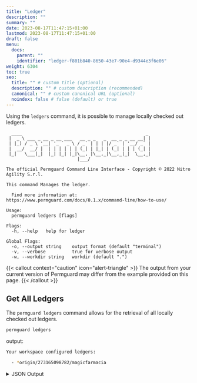 ```yaml
---
title: "Ledger"
description: ""
summary: ""
date: 2023-08-17T11:47:15+01:00
lastmod: 2023-08-17T11:47:15+01:00
draft: false
menu:
  docs:
    parent: ""
    identifier: "ledger-f801b840-8650-43e7-90e4-d9344e3f6e06"
weight: 6304
toc: true
seo:
  title: "" # custom title (optional)
  description: "" # custom description (recommended)
  canonical: "" # custom canonical URL (optional)
  noindex: false # false (default) or true
---
```


Using the `ledgers` command, it is possible to manage locally checked out ledgers.

```text
  ____                                               _
 |  _ \ ___ _ __ _ __ ___   __ _ _   _  __ _ _ __ __| |
 | |_) / _ \ '__| '_ ` _ \ / _` | | | |/ _` | '__/ _` |
 |  __/  __/ |  | | | | | | (_| | |_| | (_| | | | (_| |
 |_|   \___|_|  |_| |_| |_|\__, |\__,_|\__,_|_|  \__,_|
                           |___/

The official Permguard Command Line Interface - Copyright © 2022 Nitro Agility S.r.l.

This command Manages the ledger.

  Find more information at: https://www.permguard.com/docs/0.1.x/command-line/how-to-use/

Usage:
  permguard ledgers [flags]

Flags:
  -h, --help   help for ledger

Global Flags:
  -o, --output string    output format (default "terminal")
  -v, --verbose          true for verbose output
  -w, --workdir string   workdir (default ".")
```

{{< callout context="caution" icon="alert-triangle" >}}
The output from your current version of Permguard may differ from the example provided on this page.
{{< /callout >}}

## Get All Ledgers

The `permguard ledgers` command allows for the retrieval of all locally checked out ledgers.

```bash
permguard ledgers
```

output:

```bash
Your workspace configured ledgers:

  - *origin/273165098782/magicfarmacia

```

<details>
  <summary>
    JSON Output
  </summary>

```bash
permguard ledgers --output json
```

output:

```json
{
  "ledgers": [
    {
      "is_head": true,
      "ref": "refs/remotes/origin/273165098782/fd1ac44e4afa4fc4beec622494d3175a",
      "ledger_id": "fd1ac44e4afa4fc4beec622494d3175a",
      "ledger_uri": "origin/273165098782/branches"
    }
  ]
}
```

</details>
